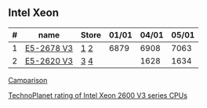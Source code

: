 ## Intel Xeon


| # | name | Store | 01/01 | 04/01 | 05/01 |
-|-|-|-|-|-
1 | [E5-2678 V3](https://www.chaynikam.info/Xeon_E5-2678_v3.html) | [1](https://aliexpress.ru/item/4000414556215.html?spm=a2g0o.detail.1000014.1.321b4fb5w5w6MX&gps-id=pcDetailBottomMoreOtherSeller&scm=1007.13338.183346.0&scm_id=1007.13338.183346.0&scm-url=1007.13338.183346.0&pvid=705a7757-b421-44b6-8ded-977d5d5b9c37&_t=gps-id:pcDetailBottomMoreOtherSeller,scm-url:1007.13338.183346.0,pvid:705a7757-b421-44b6-8ded-977d5d5b9c37,tpp_buckets:3338%230%23183346%230_3338%233142%239889%231_21387%230%23183380%230&sku_id=10000001710076839 "CPU Store") [2](https://aliexpress.ru/item/4000756196146.html?algo_pvid=187bec39-ea9b-4a99-b6c1-a1b087977ef4&af=135875_1&utm_campaign=135875_1&aff_platform=portals-tool&btsid=0b8b035916041817816032775e3d82&utm_medium=cpa&afref=https%3A%2F%2Fwww.youtube.com&cn=45qm3j3xa9yq0c2wmazbsc87mcghjrlg&dp=v5_45qm3j3xa9yq0c2wmazbsc87mcghjrlg&algo_expid=187bec39-ea9b-4a99-b6c1-a1b087977ef4-0&cv=38517779&ws_ab_test=searchweb0_0%2Csearchweb201602_%2Csearchweb201603_&product_id=4000756196146&sk=_d7Wwn2s&aff_trace_key=fd71b4e8f6004792ba73f80e99ef89f0-1609236861948-09156-_d7Wwn2s&terminal_id=e8b38080e7fc4bdb979c7f012f1f8489&utm_source=epn&utm_content=38517779&sku_id=10000007329940651 "SZCPU Store") | 6879 | 6908 | 7063 | |
2 | [E5-2620 V3](https://www.chaynikam.info/Xeon_E5-2620_v3.html) |[3](https://aliexpress.ru/item/4000265198909.html?af=1082365_1&utm_campaign=1082365_1&aff_platform=api&utm_medium=cpa&afref=https%3A%2F%2Fwww.youtube.com&cn=46qmel14qnqnzj2ss3gqr246e3a2i4qt&dp=v5_46qmel14qnqnzj2ss3gqr246e3a2i4qt&cv=38400614&product_id=4000265198909&sk=_dUEQrsZ&aff_trace_key=d6b5365b9ec742839d929db2108a928b-1609752568591-05860-_dUEQrsZ&terminal_id=e8b38080e7fc4bdb979c7f012f1f8489&utm_source=epn&utm_content=38400614&sku_id=10000001073806714 "CPU Top Store") [4](https://aliexpress.ru/item/4000081460972.html?af=135875_1&utm_campaign=135875_1&aff_platform=api&utm_medium=cpa&afref=https%3A%2F%2Fwww.youtube.com&cn=45qmel5u213igruwtk0rmvzmxxroixeh&dp=v5_45qmel5u213igruwtk0rmvzmxxroixeh&cv=38517779&product_id=4000081460972&sk=_dXAKuA5&aff_trace_key=26006d4650264d9f98c64874e9419d23-1609752738328-08354-_dXAKuA5&terminal_id=e8b38080e7fc4bdb979c7f012f1f8489&utm_source=epn&utm_content=38517779&sku_id=10000000215526386 "JSF CPU Technologies Co Ltd store") | | 1628 | 1634

[Camparison](https://www.chaynikam.info/cpu_comparison.html?Xeon_E5-2678_v3&Xeon_E5-2620_v3&Xeon_E5-2689&Xeon_E5-2689_v4conf2=`0`````2689`159`)

[TechnoPlanet rating of Intel Xeon 2600 V3 series CPUs](https://vk.com/doc37616421_571053682?hash=182c373b4548013b20)